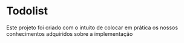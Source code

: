 # Todolist
Este projeto foi criado com o intuito de colocar em prática os nossos conhecimentos adquiridos sobre a implementação
